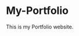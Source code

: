 # My-Portfolio
This is my Portfolio website.
         
        
       
           
       
  
     
  
         
  
       
   
 
